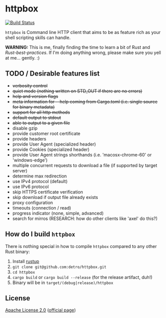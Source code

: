 # httpbox
[![Build Status](https://travis-ci.org/detro/httpbox.svg?branch=master)](https://travis-ci.org/detro/httpbox)

`httpbox` is Command line HTTP client that aims to be as feature rich as your shell scripting skills can handle.

**WARNING:** This is me, finally finding the time to learn a bit of Rust and _Rust-best-practices_.
If I'm doing anything wrong, please make sure you yell at me... gently. :)

## TODO / Desirable features list

* ~~verbosity control~~
* ~~quiet mode (nothing written on STD_OUT if there are no errors)~~
* ~~help and version flags~~
* ~~meta information for --help coming from Cargo.toml (i.e. single source for binary metadata)~~
* ~~support for all http methods~~
* ~~default output to stdout~~
* ~~able to output to a given file~~
* disable gzip
* provide customer root certificate
* provide headers
* provide User Agent (specialized header)
* provide Cookies (specialized header)
* provide User Agent strings shorthands (i.e. 'macosx-chrome-60' or 'windows-edge')
* multiple concurrent requests to download a file (if supported by target server)
* determine max redirection
* use IPv4 protocol (default)
* use IPv6 protocol
* skip HTTPS certificate verification
* skip download if output file already exists
* proxy configuration
* timeouts (connection / read)
* progress indicator (none, simple, advanced)
* search for mirros (RESEARCH: how do other clients like 'axel' do this?)

## How do I build `httpbox`

There is nothing special in how to compile `httpbox` compared to any other Rust binary:

1. Install [rustup](https://www.rustup.rs/)
2. `git clone git@github.com:detro/httpbox.git`
3. `cd httpbox`
4. `cargo build` or `cargo build --release` (for the release artifact, duh!)
5. Binary will be in `target/(debug|release)/httpbox`

## License

[Apache License 2.0](./LICENSE) ([official page](https://www.apache.org/licenses/LICENSE-2.0))

